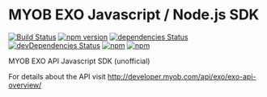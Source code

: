 # MYOB EXO Javascript / Node.js SDK
[![Build Status](https://travis-ci.org/ordermentum/myob-exo-javascript-sdk.svg?branch=master)](https://travis-ci.org/ordermentum/myob-exo-javascript-sdk)
[![npm version](https://badge.fury.io/js/myob-exo.svg)](https://badge.fury.io/js/myob-exo)
[![dependencies Status](https://david-dm.org/ordermentum/myob-exo-javascript-sdk/status.svg)](https://david-dm.org/ordermentum/myob-exo-javascript-sdk)
[![devDependencies Status](https://david-dm.org/ordermentum/steveo/dev-status.svg)](https://david-dm.org/ordermentum/myob-exo-javascript-sdk?type=dev)
[![npm](https://img.shields.io/npm/l/myob-exo.svg)](https://www.npmjs.com/package/myob-exo)
[![npm](https://img.shields.io/npm/dt/myob-exo.svg)](https://www.npmjs.com/package/myob-exo)


MYOB EXO API Javascript SDK (unofficial)

For details about the API visit http://developer.myob.com/api/exo/exo-api-overview/

